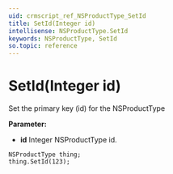 ```yaml
---
uid: crmscript_ref_NSProductType_SetId
title: SetId(Integer id)
intellisense: NSProductType.SetId
keywords: NSProductType, SetId
so.topic: reference
---
```


# SetId(Integer id)

Set the primary key (id) for the NSProductType

**Parameter:** 
 - **id** Integer NSProductType id.

```crmscript
NSProductType thing;
thing.SetId(123);
```

